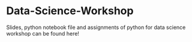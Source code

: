 # Data-Science-Workshop
Slides, python notebook file and assignments of python for data science workshop can be found here!
